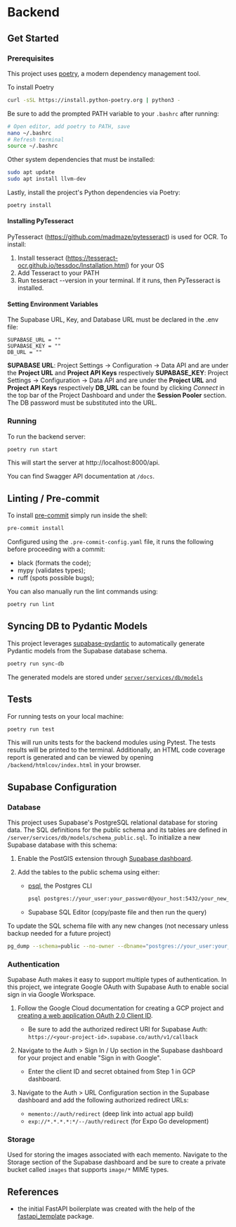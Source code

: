 # Backend

## Get Started

### Prerequisites

This project uses [poetry](https://python-poetry.org/docs/), a modern dependency management
tool.

To install Poetry

```bash
curl -sSL https://install.python-poetry.org | python3 -
```

Be sure to add the prompted PATH variable to your `.bashrc` after running:

```bash
# Open editor, add poetry to PATH, save
nano ~/.bashrc
# Refresh terminal
source ~/.bashrc
```

Other system dependencies that must be installed:

```bash
sudo apt update
sudo apt install llvm-dev
```

Lastly, install the project's Python dependencies via Poetry:

```bash
poetry install
```

#### Installing PyTesseract

PyTesseract (https://github.com/madmaze/pytesseract) is used for OCR. To install:

1. Install tesseract (https://tesseract-ocr.github.io/tessdoc/Installation.html) for your OS
2. Add Tesseract to your PATH
3. Run tesseract --version in your terminal. If it runs, then PyTesseract is installed.

#### Setting Environment Variables

The Supabase URL, Key, and Database URL must be declared in the .env file:

```env
SUPABASE_URL = ""
SUPABASE_KEY = ""
DB_URL = ""
```

**SUPABASE URL**: Project Settings -> Configuration -> Data API and are under the **Project URL** and **Project API Keys** respectively
**SUPABASE_KEY**: Project Settings -> Configuration -> Data API and are under the **Project URL** and **Project API Keys** respectively
**DB_URL** can be found by clicking _Connect_ in the top bar of the Project Dashboard and under the **Session Pooler** section. The DB password must be substituted into the URL.

### Running

To run the backend server:

```bash
poetry run start
```

This will start the server at http://localhost:8000/api.

You can find Swagger API documentation at `/docs`.

## Linting / Pre-commit

To install [pre-commit](https://pre-commit.com/) simply run inside the shell:

```bash
pre-commit install
```

Configured using the `.pre-commit-config.yaml` file, it runs the following before proceeding with a commit:

- black (formats the code);
- mypy (validates types);
- ruff (spots possible bugs);

You can also manually run the lint commands using:

```bash
poetry run lint
```

## Syncing DB to Pydantic Models

This project leverages [supabase-pydantic](https://github.com/kmbhm1/supabase-pydantic) to automatically generate Pydantic models from the Supabase database schema.

```bash
poetry run sync-db
```

The generated models are stored under [`server/services/db/models`](https://github.com/owencooke/memento/tree/main/backend/server/services/db/models)

## Tests

For running tests on your local machine:

```bash
poetry run test
```

This will run units tests for the backend modules using Pytest. The tests results will be printed to the terminal. Additionally, an HTML code coverage report is generated and can be viewed by opening `/backend/htmlcov/index.html` in your browser.

## Supabase Configuration

### Database

This project uses Supabase's PostgreSQL relational database for storing data. The SQL definitions for the public schema and its tables are defined in `/server/services/db/models/schema_public.sql`. To initialize a new Supabase database with this schema:

1. Enable the PostGIS extension through [Supabase dashboard](https://supabase.com/docs/guides/database/extensions/postgis?queryGroups=language&language=sql#enable-the-extension).
2. Add the tables to the public schema using either:

   - [psql](https://www.postgresql.org/docs/current/app-psql.html), the Postgres CLI

     ```bash
     psql postgres://your_user:your_password@your_host:5432/your_new_database < schema.sql
     ```

   - Supabase SQL Editor (copy/paste file and then run the query)

To update the SQL schema file with any new changes (not necessary unless backup needed for a future project)

```bash
pg_dump --schema=public --no-owner --dbname="postgres://your_user:your_password@your_host:5432/your_database" > schema.sql
```

### Authentication

Supabase Auth makes it easy to support multiple types of authentication. In this project, we integrate Google OAuth with Supabase Auth to enable social sign in via Google Workspace.

1. Follow the Google Cloud documentation for creating a GCP project and [creating a web application OAuth 2.0 Client ID](https://developers.google.com/identity/gsi/web/guides/get-google-api-clientid).

   - Be sure to add the authorized redirect URI for Supabase Auth: `https://<your-project-id>.supabase.co/auth/v1/callback`

2. Navigate to the Auth > Sign In / Up section in the Supabase dashboard for your project and enable "Sign in with Google".

   - Enter the client ID and secret obtained from Step 1 in GCP dashboard.

3. Navigate to the Auth > URL Configuration section in the Supabase dashboard and add the following authorized redirect URLs:
   - `memento://auth/redirect` (deep link into actual app build)
   - `exp://*.*.*.*:*/--/auth/redirect` (for Expo Go development)

### Storage

Used for storing the images associated with each memento. Navigate to the Storage section of the Supabase dashboard and be sure to create a private bucket called `images` that supports `image/*` MIME types.

## References

- the initial FastAPI boilerplate was created with the help of the [fastapi_template](https://github.com/s3rius/FastAPI-template) package.
